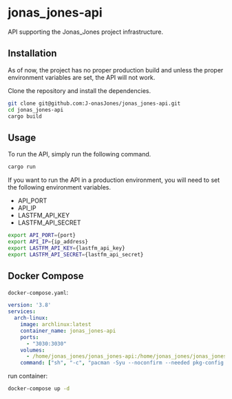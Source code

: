 # jonas_jones-api

API supporting the Jonas_Jones project infrastructure.

## Installation

As of now, the project has no proper production build and unless the proper environment variables are set, the API will not work.


Clone the repository and install the dependencies.
```bash
git clone git@github.com:J-onasJones/jonas_jones-api.git
cd jonas_jones-api
cargo build
```

## Usage

To run the API, simply run the following command.
```bash
cargo run
```

If you want to run the API in a production environment, you will need to set the following environment variables.

- API_PORT
- API_IP
- LASTFM_API_KEY
- LASTFM_API_SECRET

```bash
export API_PORT={port}
export API_IP={ip_address}
export LASTFM_API_KEY={lastfm_api_key}
export LASTFM_API_SECRET={lastfm_api_secret}
```

## Docker Compose

`docker-compose.yaml`:
```yaml
version: '3.8'
services:
  arch-linux:
    image: archlinux:latest
    container_name: jonas_jones-api
    ports:
      - "3030:3030"
    volumes:
      - /home/jonas_jones/jonas_jones-api:/home/jonas_jones/jonas_jones-api
    command: ["sh", "-c", "pacman -Syu --noconfirm --needed pkg-config openssl python3 python-pip cargo && pip install -r requirements.txt && cd /home/jonas_jones/jonas_jones-api && /usr/bin/cargo run"]
```

run container:
```sh
docker-compose up -d
```
